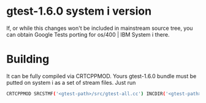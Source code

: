 gtest-1.6.0 system i version
=====

If, or while this changes won't be included in mainstream source tree, you can obtain 
Google Tests porting for os/400 | IBM System i there.

Building
=====
It can be fully compiled via CRTCPPMOD.
Yours gtest-1.6.0 bundle must be putted on system i as a set of stream files.
Just run
```bash
CRTCPPMOD SRCSTMF('<gtest-path>/src/gtest-all.cc') INCDIR('<gtest-path>/include''<gtest-path>')
```
